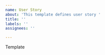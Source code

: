 ```yaml
---
name: User Story
about: 'This template defines user story '
title: ''
labels: ''
assignees: ''

---
```


Template
